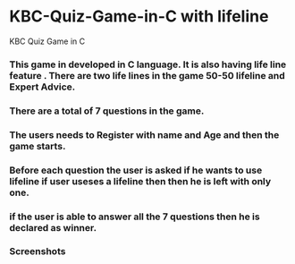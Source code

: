 # KBC-Quiz-Game-in-C with lifeline
KBC Quiz Game in C 
### This game in developed in C language. It is also having life line feature . There are two life lines in the game 50-50 lifeline and Expert Advice.
### There are a total of 7 questions in the game.
### The users needs to Register with name and Age and then the game starts.
### Before each question the user is asked if he wants to use lifeline if user useses a lifeline then then he is left with only one.
### if the user is able to answer all the 7 questions then he is declared as winner.
### Screenshots
